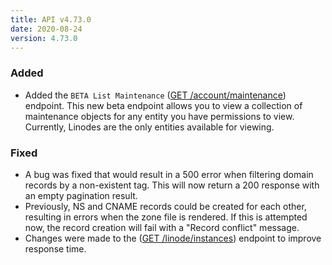```yaml
---
title: API v4.73.0
date: 2020-08-24
version: 4.73.0
---
```


### Added

- Added the `BETA List Maintenance` ([GET /account/maintenance](/docs/api/account/maintenance-list/)) endpoint. This new beta endpoint allows you to view a collection of maintenance objects for any entity you have permissions to view. Currently, Linodes are the only entities available for viewing.

### Fixed

- A bug was fixed that would result in a 500 error when filtering domain records by a non-existent tag. This will now return a 200 response with an empty pagination result.
- Previously, NS and CNAME records could be created for each other, resulting in errors when the zone file is rendered. If this is attempted now, the record creation will fail with a "Record conflict" message.
- Changes were made to the ([GET /linode/instances](/docs/api/linode-instances/linodes-list/)) endpoint to improve response time.